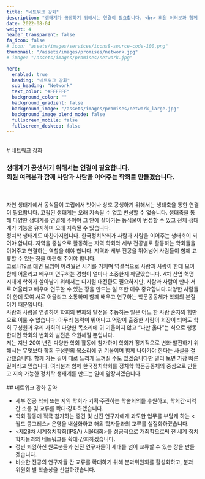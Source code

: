 ```yaml
---
title: "네트워크 강화"
description: "생태계가 공생하기 위해서는 연결이 필요합니다. <br> 회원 여러분과 함께 사람과 사람을 이어주는 학회를 만들겠습니다."
date: 2022-08-04
weight: 4
header_transparent: false
fa_icon: false
# icon: "assets/images/services/icons8-source-code-100.png"
thumbnail: "/assets/images/promises/network.jpg"
# image: "/assets/images/promises/network.jpg"

hero:
  enabled: true
  heading: "네트워크 강화"
  sub_heading: "Network"
  text_color: "#FFFFFF"
  background_color: ""
  background_gradient: false
  background_image: "/assets/images/promises/network_large.jpg"
  background_image_blend_mode: false
  fullscreen_mobile: false
  fullscreen_desktop: false
---
```


<br>
# 네트워크 강화

### 생태계가 공생하기 위해서는 연결이 필요합니다. <br> 회원 여러분과 함께 사람과 사람을 이어주는 학회를 만들겠습니다.

<br>
<br>
자연 생태계에서 동식물이 고립에서 벗어나 상호 공생하기 위해서는 생태축을 통한 연결이 필요합니다. 고립된 생태계는 오래 지속될 수 없고 번성할 수 없습니다. 생태축을 통해 다양한 생태계를 연결해 주어야 그 안에 살아가는 동식물이 번성할 수 있고 전체 생태계가 기능을 유지하며 오래 지속될 수 있습니다.

<br>
정치학 생태계도 마찬가지입니다. 한국정치학회가 사람과 사람을 이어주는 생태축이 되어야 합니다. 지역을 중심으로 활동하는 지역 학회와 세부 전공별로 활동하는 학회들을 이어주고 연결하는 역할을 해야 합니다. 지역과 세부 전공을 뛰어넘어 사람들이 함께 교류할 수 있는 장을 마련해 주어야 합니다.

<br>
코로나19로 대면 모임이 어려웠던 시기를 거치며 역설적으로 사람과 사람이 한데 모여 함께 어울리고 배우며 연구하는 경험이 얼마나 소중한지 깨달았습니다. 4차 산업 혁명 시대에 학회가 살아남기 위해서는 디지털 대전환도 필요하지만, 사람과 사람이 만나 서로 어울리고 배우며 연구할 수 있는 장을 만드는 일 또한 매우 중요합니다.다양한 사람들이 한데 모여 서로 어울리고 소통하며 함께 배우고 연구하는 학문공동체가 학회의 본질이기 때문입니다.

<br>
사람과 사람을 연결하여 학회의 변화와 발전을 추동하는 일은 어느 한 사람 혼자의 힘만으로 이룰 수 없습니다. 아무리 능력이 뛰어나고 역량이 출중한 사람이 회장이 되어도 학회 구성원과 우리 사회의 다양한 목소리에 귀 기울이지 않고 “나만 옳다”는 식으로 행동한다면 학회의 변화와 발전은 요원해질 뿐입니다.

<br>
저는 지난 20여 년간 다양한 학회 활동에 참가하며 학회가 장기적으로 변화·발전하기 위해서는 무엇보다 학회 구성원의 목소리에 귀 기울이며 함께 나아가야 한다는 사실을 절감했습니다. 함께 가는 길이 때로 느리게 느껴질 수도 있겠습니다만 멀리 보면 가장 빠른 길이라고 믿습니다. 여러분과 함께 한국정치학회를 정치학 학문공동체의 중심으로 만들고 지속 가능한 정치학 생태계를 만드는 일에 앞장서겠습니다.

<br>
<br>
## 네트워크 강화 공약

- 세부 전공 학회 또는 지역 학회가 기획·주관하는 학술회의를 후원하고, 학회간·지역
  간 소통 및 교류를 확대·강화하겠습니다.
- 학회 활동에 적극 참가하는 중견 및 신진 연구자에게 과도한 업무를 부담케 하는
  &lt;월드 콩그레스&gt; 운영을 내실화하고 해외 학자들과의 교류를 실질화하겠습니다.
- &lt;제28차 세계정치학회(IPSA) 서울대회&gt;를 성공적으로 개최함으로써 전 세계 정치
  학자들과의 네트워크를 확대·강화하겠습니다.
- 정년 퇴임하신 원로분들과 신진 연구자들이 세대를 넘어 교류할 수 있는 장을 만들
  겠습니다.
- 비슷한 전공의 연구자들 간 교류를 확대하기 위해 분과위원회를 활성화하고, 분과
  위원회 별 학술상을 신설하겠습니다.
